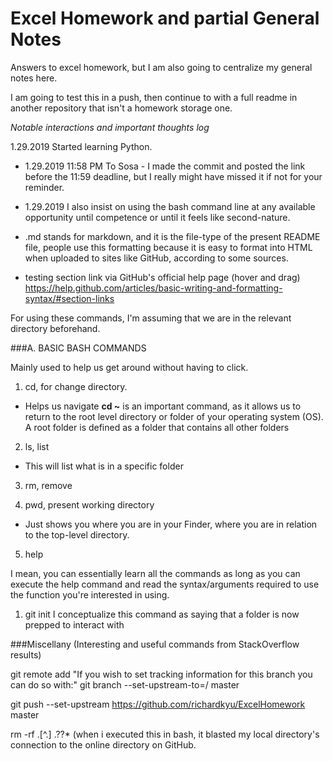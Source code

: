 # Excel Homework and partial General Notes


Answers to excel homework, but I am also going to centralize my general notes here.

I am going to test this in a push, then continue to with a full readme in another repository
that isn't a homework storage one.

*Notable interactions and important thoughts log*

1.29.2019 Started learning Python.

* 1.29.2019 11:58 PM To Sosa - I made the commit and posted the link before the 11:59 
deadline, but I really might have missed it if not for your reminder.
* 1.29.2019 I also insist on using the bash command line at any available opportunity 
until competence or until it feels like second-nature.

* .md stands for markdown, and it is the file-type of the present README file, people use
this formatting because it is easy to format into HTML when uploaded to sites like GitHub,
according to some sources.

* testing section link via GitHub's official help page (hover and drag)
https://help.github.com/articles/basic-writing-and-formatting-syntax/#section-links


For using these commands, I'm assuming that we are in the relevant directory beforehand.


###A. BASIC BASH COMMANDS 

Mainly used to help us get around without having to click.

1. cd, for change directory.
- Helps us navigate
**cd ~** is an important command, as it allows us to return to the root level directory or
folder of your operating system (OS). A root folder is defined as a folder that contains 
all other folders

2. ls, list
- This will list what is in a specific folder

3. rm, remove

4. pwd, present working directory
- Just shows you where you are in your Finder, where you are in relation to the top-level directory.

5. help

I mean, you can essentially learn all the commands as long as you can execute the help 
command and read the syntax/arguments required to use the function you're interested in using.


1. git init
I conceptualize this command as saying that a folder is now prepped to interact with



###Miscellany (Interesting and useful commands from StackOverflow results)

git remote add <name> <url>
"If you wish to set tracking information for this branch you can do so with:"
git branch --set-upstream-to=<remote>/<branch> master

git push --set-upstream https://github.com/richardkyu/ExcelHomework master

rm -rf .[^.] .??* (when i executed this in bash, it blasted my local directory's connection
to the online directory on GitHub.
